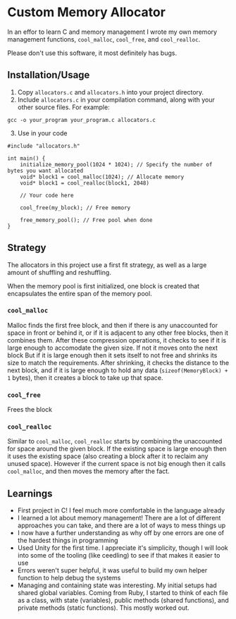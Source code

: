 # Custom Memory Allocator
In an effor to learn C and memory management I wrote my own memory management functions, `cool_malloc`, `cool_free`, and `cool_realloc`.

Please don't use this software, it most definitely has bugs.

## Installation/Usage
1. Copy `allocators.c` and `allocators.h` into your project directory.
2. Include `allocators.c` in your compilation command, along with your other source files. For example:
```
gcc -o your_program your_program.c allocators.c
```
3. Use in your code
```
#include "allocators.h"

int main() {
    initialize_memory_pool(1024 * 1024); // Specify the number of bytes you want allocated
    void* block1 = cool_malloc(1024); // Allocate memory
    void* block1 = cool_realloc(block1, 2048)

    // Your code here

    cool_free(my_block); // Free memory

    free_memory_pool(); // Free pool when done
}
```

## Strategy
The allocators in this project use a first fit strategy, as well as a large amount of shuffling and reshuffling.

When the memory pool is first initialized, one block is created that encapsulates the entire span of the memory pool.

### `cool_malloc`
Malloc finds the first free block, and then if there is any unaccounted for space in front or behind it, or if it is adjacent to any other free blocks, then it combines them.
After these compression operations, it checks to see if it is large enough to accomodate the given size. If not it moves onto the next block
But if it is large enough then it sets itself to not free and shrinks its size to match the requirements. After shrinking, it checks the distance to the next block, and if it is large enough to hold any data (`sizeof(MemoryBlock) + 1` bytes), then it creates a block to take up that space.

### `cool_free`
Frees the block

### `cool_realloc`
Similar to `cool_malloc`, `cool_realloc` starts by combining the unaccounted for space around the given block.
If the existing space is large enough then it uses the existing space (also creating a block after it to reclaim any unused space). However if the current space is not big enough then it calls `cool_malloc`, and then moves the memory after the fact.

## Learnings
- First project in C! I feel much more comfortable in the language already
- I learned a lot about memory management! There are a lot of different approaches you can take, and there are a lot of ways to mess things up
- I now have a further understanding as why off by one errors are one of the hardest things in programming
- Used Unity for the first time. I appreciate it's simplicity, though I will look into some of the tooling (like ceedling) to see if that makes it easier to use
- Errors weren't super helpful, it was useful to build my own helper function to help debug the systems
- Managing and containing state was interesting. My initial setups had shared global variables. Coming from Ruby, I started to think of each file as a class, with state (variables), public methods (shared functions), and private methods (static functions). This mostly worked out.

